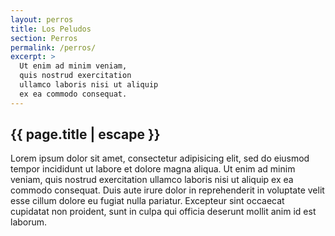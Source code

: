 ```yaml
---
layout: perros
title: Los Peludos
section: Perros
permalink: /perros/
excerpt: >
  Ut enim ad minim veniam,
  quis nostrud exercitation
  ullamco laboris nisi ut aliquip
  ex ea commodo consequat.
---
```


## {{ page.title | escape }}

Lorem ipsum dolor sit amet, consectetur adipisicing elit, sed do eiusmod tempor incididunt ut labore et dolore magna aliqua. Ut enim ad minim veniam, quis nostrud exercitation ullamco laboris nisi ut aliquip ex ea commodo consequat. Duis aute irure dolor in reprehenderit in voluptate velit esse cillum dolore eu fugiat nulla pariatur. Excepteur sint occaecat cupidatat non proident, sunt in culpa qui officia deserunt mollit anim id est laborum.
